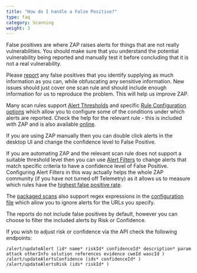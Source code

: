 ```yaml
---
title: "How do I handle a False Positive?"
type: faq
category: Scanning
weight: 3
---
```


False positives are where ZAP raises alerts for things that are not really vulnerabilities.
You should make sure that you understand the potential vulnerability being reported and manually test it before concluding that it is not a real vulnerability.

Please [report](https://github.com/zaproxy/zaproxy/issues/new?assignees=&labels=bug&projects=&template=bug-report.yml) any false positives that you identify supplying as much information as you can, while obfuscating any sensitive information. New issues should just cover one scan rule and should include enough information for us to reproduce the problem. This will help us improve ZAP.

Many scan rules support [Alert Thresholds](/docs/desktop/ui/dialogs/scanpolicy/#threshold) and specific [Rule Configuration options](/docs/desktop/ui/dialogs/options/ruleconfig/) which allow you to configure some of the conditions under which alerts are reported. Check the help for the relevant rule - this is included with ZAP and is also available [online](/docs/desktop/addons/).

If you are using ZAP manually then you can double click alerts in the desktop UI and change the confidence level to False Positive.

If you are automating ZAP and the relevant scan rule does not support a suitable threshold level then you can use [Alert Filters](/docs/desktop/addons/alert-filters/) to change alerts that match specific criteria to have a confidence level of False Positive.
Configuring Alert Filters in this way actually helps the whole ZAP community (if you have not turned off Telemetry) 
as it allows us to measure which rules have the [highest false positive rate](/docs/statistics/highest-false-positives-last-month/).

The [packaged scans](/docs/docker/) also support regex expressions in the [configuration file](/docs/docker/api-scan/#configuration-file) which allow you to ignore alerts for the URLs you specify.

The reports do not include false positives by default, however you can choose to filter the included alerts by Risk or Confidence.

If you wish to adjust risk or confidence via the API check the following endpoints:
```
/alert/updateAlert (id* name* riskId* confidenceId* description* param attack otherInfo solution references evidence cweId wascId )
/alert/updateAlertsConfidence (ids* confidenceId* ) 
/alert/updateAlertsRisk (ids* riskId* ) 
```
